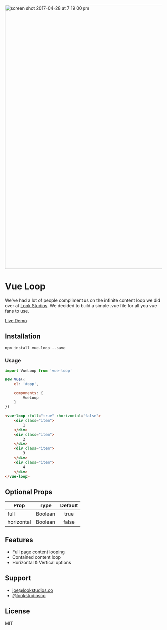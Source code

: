 <img width="848" alt="screen shot 2017-04-28 at 7 19 00 pm" src="https://cloud.githubusercontent.com/assets/3231370/25550501/93bef97a-2c47-11e7-83c6-37534fdf4d04.png">

# Vue Loop
We've had a lot of people compliment us on the infinite content loop we did over at [Look Studios](http://lookstudios.xyz). We decided to build a simple .vue file for all you vue fans to use.

[Live Demo](https://cdn.rawgit.com/lookstudios/vue-loop/ea086525/Examples/public/index.html)

## Installation
`npm install vue-loop --save`

### Usage 
```javascript
import VueLoop from 'vue-loop'

new Vue({
    el: '#app',

    components: {
        VueLoop
    }
})
```

```html
<vue-loop :full="true" :horizontal="false">
    <div class="item">
        1
    </div>
    <div class="item">
        2
    </div>
    <div class="item">
        3
    </div>
    <div class="item">
        4
    </div>
</vue-loop>
```

## Optional Props
| Prop          | Type          | Default       |
| ------------- |:-------------:|:-------------:|
| full          | Boolean       | true          |
| horizontal    | Boolean       | false         |

## Features
- Full page content looping
- Contained content loop
- Horizontal & Vertical options

## Support
- [joe@lookstudios.co](mailto:joe@lookstudios.co)
- [@lookstudiosco](http://twitter.com/lookstudiosco)

## License
MIT
